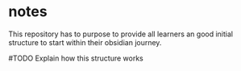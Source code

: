 # notes

This repository has to purpose to provide all learners an good initial structure to start within their obsidian journey.


#TODO Explain how this structure works
